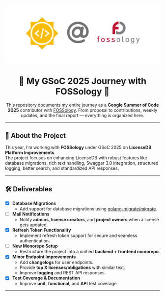![GSoC @ FOSSology](/gsocHeader.png)


<h1 align="center">🌟 My GSoC 2025 Journey with FOSSology 🌟</h1>

<p align="center">
  This repository documents my entire journey as a <b>Google Summer of Code 2025</b> contributor with 
  <a href="https://www.fossology.org/" target="_blank">FOSSology</a>.  
  From proposal to contributions, weekly updates, and the final report — everything is organized here.
</p>

---

## 📌 About the Project
This year, I'm working with **FOSSology** under GSoC 2025 on **LicenseDB Platform Improvements**.  
The project focuses on enhancing LicenseDB with robust features like database migrations, rich text handling, Swagger 3.0 integration, structured logging, better search, and standardized API responses.

---

## 🛠️ Deliverables

- [x] **Database Migrations**  
  - Add support for database migrations using [golang-migrate/migrate](https://github.com/golang-migrate/migrate).
- [ ] **Mail Notifications**  
  - Notify **admins**, **license creators**, and **project owners** when a license gets updated.
- [x] **Refresh Token Functionality**  
  - Implement refresh token support for secure and seamless authentication.
- [ ] **New Monorepo Setup**  
  - Restructure the project into a unified **backend + frontend monorepo**.
- [x] **Minor Endpoint Improvements**
  - Add **changelogs** for user endpoints.
  - Provide **top X licenses/obligations** with similar text.
  - Improve **logging** and REST API responses.
- [x] **Test Coverage & Documentation**  
  - Improve **unit**, **functional**, and **API** test coverage.
---
